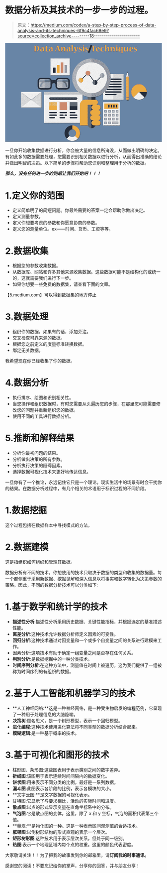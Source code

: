 # 数据分析及其技术的一步一步的过程。

> 原文：<https://medium.com/codex/a-step-by-step-process-of-data-analysis-and-its-techniques-6f9c4fac68e9?source=collection_archive---------18----------------------->

![](img/8550907f909895150aa6225082c53640.png)

一旦你开始收集数据进行分析，你会被大量的信息所淹没，从而做出明确的决定。有如此多的数据需要处理，您需要识别相关数据以进行分析，从而得出准确的结论并做出明智的决策。以下简单的步骤将帮助您识别和整理用于分析的数据。

***那么，没有任何进一步的到期让我们开始吧！！！***

# 1.定义你的范围

*   定义简单明了的简短问题。你最终需要的答案一定会帮助你做出决定。
*   定义测量参数。
*   定义你想要考虑的参数和你愿意协商的参数。
*   定义您的测量单位。ex——时间、货币、工资等等。

# 2.数据收集

*   根据您的参数收集数据。
*   从数据库、网站和许多其他来源收集数据。这些数据可能不是结构化的或统一的，这就需要我们进行下一步。
*   如果你想要一些免费的数据集，请查看下面的文章。

【5.medium.com】可以得到数据集的地方停止

# 3.数据处理

*   组织你的数据，如果有的话，添加旁注。
*   交叉检查可靠来源的数据。
*   根据您之前定义的度量标准转换数据。
*   绑定无关数据。

我希望现在你已经收集了你的数据。

# 4.数据分析

*   执行排序、绘图和识别相关性。
*   当您操作和组织数据时，有时您需要从头遍历您的步骤，在那里您可能需要修改您的问题并重新组织您的数据。
*   使用不同的工具进行数据分析。

# 5.推断和解释结果

*   分析你最初问题的结果。
*   分析做出决策的所有参数。
*   分析执行决策的阻碍因素。
*   选择数据可视化技术来更好地传达信息。

一旦你有了一个推论，永远记住它只是一个理论。现实生活中的场景有时会干扰你的结果。在数据分析过程中，有几个相关的术语用于标识过程的不同阶段。

# 1.数据挖掘

这个过程包括在数据样本中寻找模式的方法。

# 2.数据建模

这是指组织如何组织和管理其数据。

数据分析有不同的技术，你想使用的技术只取决于数据的类型和收集的数据量。每一个都侧重于采用新数据、挖掘见解和深入信息以将事实和数字转化为决策参数的策略。因此，不同的数据分析技术可以分类如下:

# 1.基于数学和统计学的技术

*   **描述性分析**:描述性分析采用历史数据、关键性能指标，并根据选定的基准描述性能。
*   **离差分析**:这种技术允许数据分析师定义因素的可变性。
*   **回归分析**:这种技术通过对因变量和一个或多个自变量之间的关系进行建模来工作。
*   因素分析:这项技术有助于确定一组变量之间是否存在任何关系。
*   **判别分析**:是数据挖掘中的一种分类技术。
*   **时间序列分析**:在这种方法中，测量值在时间上被遍历，这为我们提供了一组被称为时间序列的有组织的数据。

# 2.基于人工智能和机器学习的技术

*   **人工神经网络:**这是一种神经网络，是一种受生物启发的编程范例，它呈现了一种用于处理信息的大脑隐喻。
*   **决策树**:顾名思义，是一个树形模型，表示一个回归模型。
*   **进化编程**:这种技术使用进化算法将不同类型的数据分析结合起来。
*   **模糊逻辑**:是一种基于概率的技术。

# 3.基于可视化和图形的技术

*   柱形图、条形图:这些图表用于表示类别之间的数字差异。
*   **折线图**:该图用于表示连续时间间隔内的数据变化。
*   **饼状图**:用来表示不同分类的比例。最好是一系列数据。
*   **漏斗图**:此图表示各阶段的比例，表示各模块的大小。
*   **文字云图:**是文字数据的可视化表示。
*   甘特图:它显示了与要求相比，活动的实际时间和进度。
*   **散点图**:以点的形式显示变量在直角坐标系中的分布。
*   **气泡图**:它是散点图的变体。这里，除了 x 和 y 坐标，气泡的面积代表第三个值。
*   **量规:**是物化图的一种。这是一种表示区间观测值的合适技术。
*   **框架图**:以倒树形结构的形式直观的表示一个层次。
*   **矩形树形图**:这种技术用于表示层次关系，但处于同一级别。
*   **热图**:表示一个地理区域内每个点的权重。这里的颜色代表密度。

大家敬请关注！！为了把我的故事发到你的邮箱里，请**订阅我的时事通讯。**

感谢您的阅读！不要忘记给你的掌声，分享你的回答，并与朋友分享！